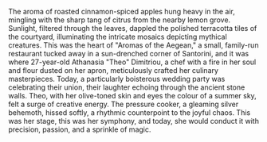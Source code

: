 The aroma of roasted cinnamon-spiced apples hung heavy in the air, mingling with the sharp tang of citrus from the nearby lemon grove.  Sunlight, filtered through the leaves, dappled the polished terracotta tiles of the courtyard, illuminating the intricate mosaics depicting mythical creatures.  This was the heart of "Aromas of the Aegean," a small, family-run restaurant tucked away in a sun-drenched corner of Santorini, and it was where 27-year-old  Athanasia "Theo" Dimitriou, a chef with a fire in her soul and flour dusted on her apron, meticulously crafted her culinary masterpieces.  Today, a particularly boisterous wedding party was celebrating their union, their laughter echoing through the ancient stone walls. Theo, with her olive-toned skin and eyes the colour of a summer sky, felt a surge of creative energy.  The pressure cooker, a gleaming silver behemoth, hissed softly, a rhythmic counterpoint to the joyful chaos.  This was her stage, this was her symphony, and today, she would conduct it with precision, passion, and a sprinkle of magic.
